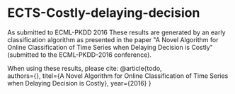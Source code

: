 # ECTS-Costly-delaying-decision
As submitted to ECML-PKDD 2016
These results are generated by an early classification algorithm as presented in the paper "A Novel Algorithm for Online Classification of Time Series when Delaying Decision is Costly" (submitted to the ECML-PKDD-2016 conference). 

When using these results, please cite: 
@article{todo,  
    authors={},
    titel={A Novel Algorithm for Online Classification of Time Series when Delaying Decision is Costly},
    year={2016}
}
